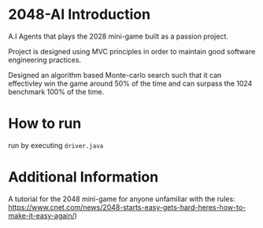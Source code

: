# 2048-AI Introduction
 A.I Agents that plays the 2028 mini-game built as a passion project.
  
 Project is designed using MVC principles in order to maintain good software engineering practices.
 
 Designed an algorithm based Monte-carlo search such that it can effectivley win the game around 50% of the time and can surpass the 1024 benchmark 100% of the time.
 
# How to run
 
run by executing `driver.java`


# Additional Information
A tutorial for the 2048 mini-game for anyone unfamiliar with the rules: https://www.cnet.com/news/2048-starts-easy-gets-hard-heres-how-to-make-it-easy-again/)




 
 
